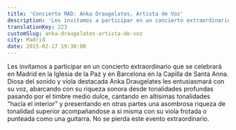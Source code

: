 ```yaml
---
title: 'Concierto MAD: Anka Draugelates, Artista de Voz'
description: 'Les invitamos a participar en un concierto extraordinario que se celebrará en Madrid en la Iglesia de la Paz y en Barcelona en la Capilla de Santa Anna. '
translationKey: 223
customSlug: anka-draugelates-artista-de-voz
city: Madrid
date: 2015-02-17 19:30:00
---
```


Les invitamos a participar en un concierto extraordinario que se celebrará en Madrid en la Iglesia de la Paz y en Barcelona en la Capilla de Santa Anna. Diosa del sonido y viola destacada Anka Draugelates les entusiasmará con su voz, abarcando con su riqueza sonora desde tonalidades profundas pasando por el timbre medio dulce, cantando en altísimas tonalidades "hacía el interior" y presentando en otras partes una asombrosa riqueza de tonalidad superior acompañandose a si misma con su viola frotada o punteada como una guitarra. No se pierda este evento extraordinario.

